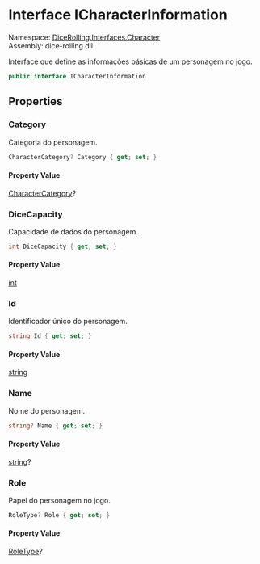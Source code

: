 # <a id="DiceRolling_Interfaces_Character_ICharacterInformation"></a> Interface ICharacterInformation

Namespace: [DiceRolling.Interfaces.Character](DiceRolling.Interfaces.Character.md)  
Assembly: dice\-rolling.dll  

Interface que define as informações básicas de um personagem no jogo.

```csharp
public interface ICharacterInformation
```

## Properties

### <a id="DiceRolling_Interfaces_Character_ICharacterInformation_Category"></a> Category

Categoria do personagem.

```csharp
CharacterCategory? Category { get; set; }
```

#### Property Value

 [CharacterCategory](DiceRolling.Models.Characters.CharacterCategory.md)?

### <a id="DiceRolling_Interfaces_Character_ICharacterInformation_DiceCapacity"></a> DiceCapacity

Capacidade de dados do personagem.

```csharp
int DiceCapacity { get; set; }
```

#### Property Value

 [int](https://learn.microsoft.com/dotnet/api/system.int32)

### <a id="DiceRolling_Interfaces_Character_ICharacterInformation_Id"></a> Id

Identificador único do personagem.

```csharp
string Id { get; set; }
```

#### Property Value

 [string](https://learn.microsoft.com/dotnet/api/system.string)

### <a id="DiceRolling_Interfaces_Character_ICharacterInformation_Name"></a> Name

Nome do personagem.

```csharp
string? Name { get; set; }
```

#### Property Value

 [string](https://learn.microsoft.com/dotnet/api/system.string)?

### <a id="DiceRolling_Interfaces_Character_ICharacterInformation_Role"></a> Role

Papel do personagem no jogo.

```csharp
RoleType? Role { get; set; }
```

#### Property Value

 [RoleType](DiceRolling.Models.Roles.RoleType.md)?

